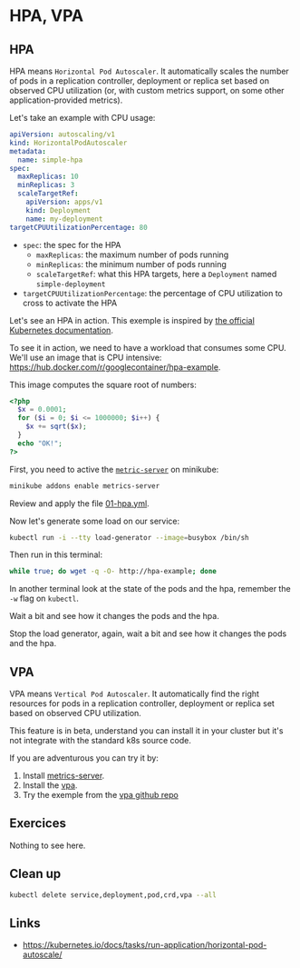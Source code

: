 # HPA, VPA

## HPA

HPA means `Horizontal Pod Autoscaler`. It automatically scales the number of pods in a replication controller, deployment or replica set based on observed CPU utilization (or, with custom metrics support, on some other application-provided metrics).

Let's take an example with CPU usage:

```yaml
apiVersion: autoscaling/v1
kind: HorizontalPodAutoscaler
metadata:
  name: simple-hpa
spec:
  maxReplicas: 10
  minReplicas: 3
  scaleTargetRef:
    apiVersion: apps/v1
    kind: Deployment
    name: my-deployment
targetCPUUtilizationPercentage: 80
```

* `spec`: the spec for the HPA
  * `maxReplicas`: the maximum number of pods running
  * `minReplicas`: the minimum number of pods running
  * `scaleTargetRef`: what this HPA targets, here a `Deployment` named `simple-deployment`
* `targetCPUUtilizationPercentage`: the percentage of CPU utilization to cross to activate the HPA

Let's see an HPA in action. This exemple is inspired by [the official Kubernetes documentation](https://kubernetes.io/docs/tasks/run-application/horizontal-pod-autoscale-walkthrough/).

To see it in action, we need to have a workload that consumes some CPU. We'll use an image that is CPU intensive: https://hub.docker.com/r/googlecontainer/hpa-example.

This image computes the square root of numbers:

```php
<?php
  $x = 0.0001;
  for ($i = 0; $i <= 1000000; $i++) {
    $x += sqrt($x);
  }
  echo "OK!";
?>
```

First, you need to active the [`metric-server`](https://github.com/kubernetes-incubator/metrics-server/) on minikube:

```sh
minikube addons enable metrics-server
```

Review and apply the file [01-hpa.yml](./01-hpa.yml).

Now let's generate some load on our service:

```sh
kubectl run -i --tty load-generator --image=busybox /bin/sh
```

Then run in this terminal:

```sh
while true; do wget -q -O- http://hpa-example; done
```

In another terminal look at the state of the pods and the hpa, remember the `-w` flag on `kubectl`.

Wait a bit and see how it changes the pods and the hpa.

Stop the load generator, again, wait a bit and see how it changes the pods and the hpa.

## VPA

VPA means `Vertical Pod Autoscaler`. It automatically find the right resources for pods in a replication controller, deployment or replica set based on observed CPU utilization.

This feature is in beta, understand you can install it in your cluster but it's not integrate with the standard k8s source code.

If you are adventurous you can try it by:

1. Install [metrics-server](https://github.com/kubernetes-incubator/metrics-server#deployment).
1. Install the [vpa](https://github.com/kubernetes/autoscaler/tree/master/vertical-pod-autoscaler).
1. Try the exemple from the [vpa github repo](https://github.com/kubernetes/autoscaler/tree/master/vertical-pod-autoscaler#test-your-installation)

## Exercices

Nothing to see here.

## Clean up

```bash
kubectl delete service,deployment,pod,crd,vpa --all
```

## Links

* https://kubernetes.io/docs/tasks/run-application/horizontal-pod-autoscale/
